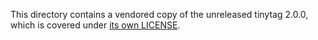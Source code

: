 This directory contains a vendored copy of the unreleased tinytag 2.0.0,
which is covered under [its own LICENSE](LICENSE).

